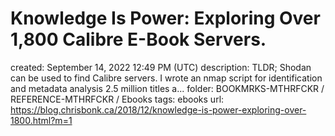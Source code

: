 # Knowledge Is Power: Exploring Over 1,800 Calibre E-Book Servers.

created: September 14, 2022 12:49 PM (UTC)
description: TLDR;   Shodan can be used to find Calibre servers.  I wrote an nmap script for identification and metadata analysis  2.5 million titles a...
folder: BOOKMRKS-MTHRFCKR / REFERENCE-MTHRFCKR / Ebooks
tags: ebooks
url: https://blog.chrisbonk.ca/2018/12/knowledge-is-power-exploring-over-1800.html?m=1